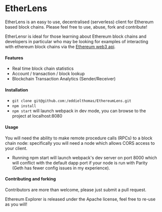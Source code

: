 # EtherLens

EtherLens is an easy to use, decentralised (serverless) client for Ethereum based
block chains. Please feel free to use, abuse, fork and contribute!

EtherLensr is ideal for those learning about Ethereum block chains and developers
in particular who may be looking for examples of interacting with ethereum block chains via
the [Ethereum web3 api](https://github.com/ethereum/wiki/wiki/JavaScript-API).

#### Features

- Real time block chain statistics
- Account / transaction / block lookup
- Blockchain Transaction Analytics (Sender/Receiver)

#### Installation

- `git clone git@github.com:/eddielthomas/EthereumLens.git`
- `npm install`
- `npm start` will launch webpack in dev mode, you can browse to the project at localhost:8080

#### Usage

You will need the ability to make remote procedure calls (RPCs) to a block chain node: specifically you will
need a node which allows CORS access to your client.


- Running npm start will launch webpack's dev server on port 8000 which will conflict with the
default dapp port if your node is run with Parity (Geth has fewer config issues in my experience).

#### Contributing and forking

Contributors are more than welcome, please just submit a pull request.

Ethereum Explorer is released under the Apache license, feel free to re-use as you will!



